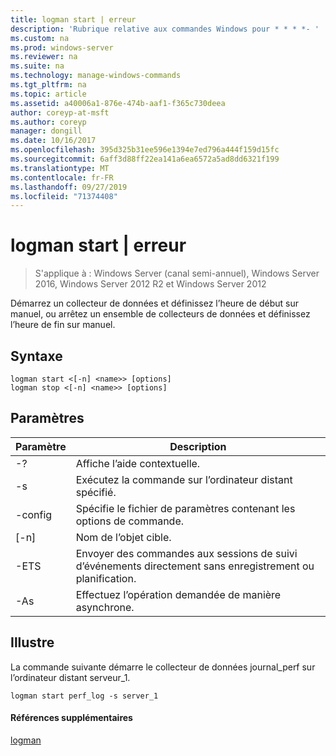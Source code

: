 ```yaml
---
title: logman start | erreur
description: 'Rubrique relative aux commandes Windows pour * * * *- '
ms.custom: na
ms.prod: windows-server
ms.reviewer: na
ms.suite: na
ms.technology: manage-windows-commands
ms.tgt_pltfrm: na
ms.topic: article
ms.assetid: a40006a1-876e-474b-aaf1-f365c730deea
author: coreyp-at-msft
ms.author: coreyp
manager: dongill
ms.date: 10/16/2017
ms.openlocfilehash: 395d325b31ee596e1394e7ed796a444f159d15fc
ms.sourcegitcommit: 6aff3d88ff22ea141a6ea6572a5ad8dd6321f199
ms.translationtype: MT
ms.contentlocale: fr-FR
ms.lasthandoff: 09/27/2019
ms.locfileid: "71374408"
---
```

# <a name="logman-start--stop"></a>logman start | erreur

>S'applique à : Windows Server (canal semi-annuel), Windows Server 2016, Windows Server 2012 R2 et Windows Server 2012

Démarrez un collecteur de données et définissez l’heure de début sur manuel, ou arrêtez un ensemble de collecteurs de données et définissez l’heure de fin sur manuel.  

## <a name="syntax"></a>Syntaxe  
```  
logman start <[-n] <name>> [options]  
logman stop <[-n] <name>> [options]  
```  
## <a name="parameters"></a>Paramètres  

|     Paramètre      |                                 Description                                  |
|--------------------|------------------------------------------------------------------------------|
|         -?         |                       Affiche l’aide contextuelle.                       |
| -s <computer name> |            Exécutez la commande sur l’ordinateur distant spécifié.             |
|  -config <value>   |           Spécifie le fichier de paramètres contenant les options de commande.            |
|    [-n] <name>     |                          Nom de l’objet cible.                          |
|        -ETS        | Envoyer des commandes aux sessions de suivi d’événements directement sans enregistrement ou planification. |
|        -As         |               Effectuez l’opération demandée de manière asynchrone.                |

## <a name="BKMK_examples"></a>Illustre  
La commande suivante démarre le collecteur de données journal_perf sur l’ordinateur distant serveur_1.  
```  
logman start perf_log -s server_1  
```  
#### <a name="additional-references"></a>Références supplémentaires  
[logman](logman.md)  
